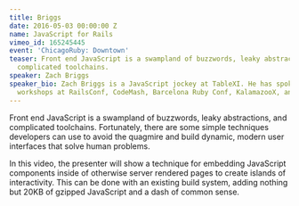 ```yaml
---
title: Briggs
date: 2016-05-03 00:00:00 Z
name: JavaScript for Rails
vimeo_id: 165245445
event: 'ChicagoRuby: Downtown'
teaser: Front end JavaScript is a swampland of buzzwords, leaky abstractions, and
  complicated toolchains.
speaker: Zach Briggs
speaker_bio: Zach Briggs is a JavaScript jockey at TableXI. He has spoken or taught
  workshops at RailsConf, CodeMash, Barcelona Ruby Conf, KalamazooX, and many more.
---
```


Front end JavaScript is a swampland of buzzwords, leaky abstractions, and complicated toolchains. Fortunately, there are some simple techniques developers can use to avoid the quagmire and build dynamic, modern user interfaces that solve human problems.

In this video, the presenter will show a technique for embedding JavaScript components inside of otherwise server rendered pages to create islands of interactivity. This can be done with an existing build system, adding nothing but 20KB of gzipped JavaScript and a dash of common sense.  
